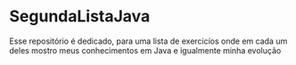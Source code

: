 # SegundaListaJava
Esse repositório é dedicado, para uma lista de exercicíos onde em cada um deles mostro meus conhecimentos em Java e igualmente minha evolução
